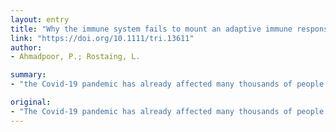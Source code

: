 ```yaml
---
layout: entry
title: "Why the immune system fails to mount an adaptive immune response to a Covid -19 infection"
link: "https://doi.org/10.1111/tri.13611"
author:
- Ahmadpoor, P.; Rostaing, L.

summary:
- "the Covid-19 pandemic has already affected many thousands of people. The range of clinical presentations varies from mild clinical symptoms to acute respiratory-distress syndrome (ARDS) and death. Due to the unknown number of asymptomatic viral-shedding and pauci-symptomatic people in the community, the total number of infections is uncertain. Results of preliminary studies and clinical trials are improving our understanding of the pathogenesis and treatment of the infection."

original:
- "The Covid-19 pandemic has already affected many thousands of people and has become the greatest health challenge worldwide [1]. The range of clinical presentations varies from asymptomatic and mild clinical symptoms to acute respiratory-distress syndrome (ARDS) and death. Due to the unknown number of asymptomatic viral-shedding and pauci-symptomatic people in the community, the total number of infections is uncertain. As yet, effective treatment is unavailable. However, the results of preliminary studies and clinical trials are improving our understanding of the pathogenesis and treatment of Covid-19. Herein, we share our personal opinions on the immunopathogenesis of this infection."
---
```



